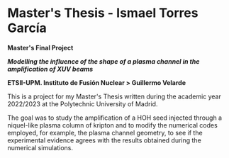# Master's Thesis - Ismael Torres García

**Master's Final Project**

***Modelling the influence of the shape of a plasma channel in the amplification of XUV beams***

**ETSII-UPM. Instituto de Fusión Nuclear > Guillermo Velarde**

This is a project for my Master's Thesis written during the academic year 2022/2023 at the Polytechnic University of Madrid.

The goal was to study the amplification of a HOH seed injected through a niquel-like plasma column of kripton and to modify the numerical codes 
employed, for example, the plasma channel geometry, to see if the experimental evidence agrees with the results obtained during the numerical simulations.
